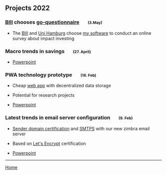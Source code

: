 <!-- headline will be auto-inserted  -->

## Projects&nbsp;2022

### [BIII](https://bundesinitiative-impact-investing.de/) chooses [go-questionnaire](https://github.com/zew/go-questionnaire)  <span style='font-size:75%'> &nbsp; &nbsp; &nbsp; &nbsp; (3.May)</span>

* The [BIII](https://bundesinitiative-impact-investing.de/) and [Uni Hamburg](https://www.wiso.uni-hamburg.de/fachbereich-sozoek/professuren/busch/04-team/busch-timo.html) choose [my software](https://github.com/zew/go-questionnaire) to conduct an online survey about impact investing


### Macro trends in savings <span style='font-size:75%'> &nbsp; &nbsp; &nbsp; &nbsp; (27. April)</span>

* [Powerpoint](./2022/macro-trends-and-retirement-savings.pptx)

### PWA technology prototype  <span style='font-size:75%'> &nbsp; &nbsp; &nbsp; &nbsp; (16. Feb)</span>

* Cheap [web app](https://github.com/pbberlin/go-pwa) with decentralized data storage

* Potential for research projects

* [Powerpoint](./2022/go-pwa-architecture.pptx)


### Latest trends in email server configuration  <span style='font-size:75%'> &nbsp; &nbsp; &nbsp; &nbsp; (9. Feb)</span>

* [Sender domain certification](https://en.wikipedia.org/wiki/DomainKeys_Identified_Mail) and [SMTPS](https://en.wikipedia.org/wiki/SMTPS) with our new zimbra email server

*  Based on [Let's Encrypt](https://en.wikipedia.org/wiki/Let%27s_Encrypt) certification

* [Powerpoint](./2022/email-server-dkim.pptx)

---

[Home](README.md)
